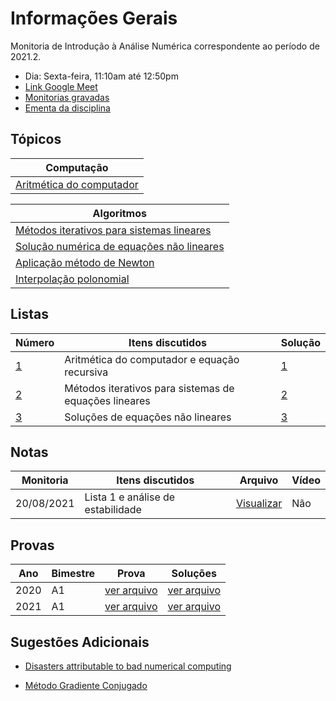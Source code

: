 # Informações Gerais 

Monitoria de Introdução à Análise Numérica correspondente ao período de 2021.2.  

- Dia: Sexta-feira, 11:10am até 12:50pm
- [Link Google Meet](https://meet.google.com/kfq-nuoh-bos)
- [Monitorias gravadas](https://gvmail-my.sharepoint.com/:f:/g/personal/b37214_fgv_edu_br/EkgP0bSiAJBPpG2Avs9YZ00BD1DxPUgYnQN67pfjGmYzEA?e=ShRNLV)
- [Ementa da disciplina](/files/numerical-analysis/ementa.pdf)

## Tópicos

|Computação|
|-|
|[Aritmética do computador](/ta-sessions/analisenum/computing)|

|Algoritmos|
|-|
|[Métodos iterativos para sistemas lineares](/ta-sessions/analisenum/linear-systems)|
|[Solução numérica de equações não lineares](/ta-sessions/analisenum/non_linear_equations)|
|[Aplicação método de Newton](/ta-sessions/analisenum/application_newton/non_linear_equations)|
|[Interpolação polonomial](/ta-sessions/analisenum/application_newton/polynomial_interpolation)|


## Listas

|Número|Itens discutidos|Solução|
|------|----------------|-------|
|[1](/files/disciplines/numerical-analysis/lista1.pdf)|Aritmética do computador e equação recursiva|[1](/files/disciplines/numerical-analysis/solutions1.pdf)|
|[2](/ta-sessions/analisenum/lista2)|Métodos iterativos para sistemas de equações lineares|[2](/files/disciplines/numerical-analysis/solutions2.pdf)|
|[3](/ta-sessions/analisenum/lista3.pdf)|Soluções de equações não lineares|[3](/files/disciplines/numerical-analysis/solutions3.pdf)|

## Notas
  
|Monitoria|Itens discutidos|Arquivo|Vídeo|
|---------|----------------|-------|-----| 
|20/08/2021|Lista 1 e análise de estabilidade|[Visualizar](/files/disciplines/numerical-analysis/monitoria20-08-2021.pdf)|Não|

## Provas

|Ano|Bimestre|Prova|Soluções|
|---|--------|-----|--------|
|2020|A1|[ver arquivo](/files/disciplines/numerical-analysis/prova_a1_2020.pdf)|[ver arquivo](/files/disciplines/numerical-analysis/solucoes_a1_2020_parcial.pdf)|
|2021|A1|[ver arquivo](/files/disciplines/numerical-analysis/prova_a1_2021.pdf)|[ver arquivo](/files/disciplines/numerical-analysis/solucoes_a1_2021.pdf)|

## Sugestões Adicionais 

- [Disasters attributable to bad numerical computing](https://www-users.cse.umn.edu/~arnold/disasters/)

- [Método Gradiente Conjugado](https://www.cs.cmu.edu/~quake-papers/painless-conjugate-gradient.pdf)